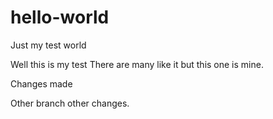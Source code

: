 # hello-world
Just my test world

Well this is my test
There are many like it but this one is mine.

Changes made

Other branch other changes.
